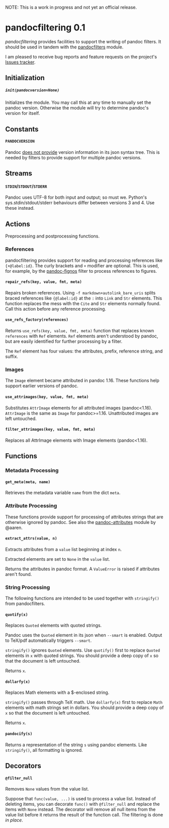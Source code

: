 

NOTE: This is a work in progress and not yet an official release.


pandocfiltering 0.1
===================

*pandocfiltering* provides facilities to support the writing of pandoc filters.  It should be used in tandem with the [pandocfilters] module.

I am pleased to receive bug reports and feature requests on the project's [Issues tracker].

[pandocfilters]: https://github.com/jgm/pandocfilters
[fignos]: https://github.com/tomduck/pandoc-fignos
[eqnos]: https://github.com/tomduck/pandoc-eqnos
[tablenos]: https://github.com/tomduck/pandoc-tablenos
[Issues tracker]: https://github.com/tomduck/pandocfiltering/issues


Initialization
--------------

##### `init(pandocversion=None)` #####

Initializes the module.  You may call this at any time to manually set the pandoc version.  Otherwise the module will try to determine pandoc's version for itself.


Constants
---------

#### `PANDOCVERSION`  ####

Pandoc [does not provide] version information in its json syntax tree.  This is needed by filters to provide support for multiple pandoc versions.

[does not provide]: https://github.com/jgm/pandoc/issues/2640


Streams
-------

#### `STDIN`/`STDOUT`/`STDERR` ####

Pandoc uses UTF-8 for both input and output; so must we.  Python's  sys.stdin/stdout/stderr behaviours differ between versions 3 and 4.  Use these instead.


Actions
-------

Preprocessing and postprocessing functions.


### References ###

pandocfiltering provides support for reading and processing references like `{+@label:id}`.  The curly brackets and `+` modifier are optional.  This is used, for example, by the [pandoc-fignos] filter to process references to figures.

[pandoc-fignos]: https://github.com/tomduck/pandoc-fignos


#### `repair_refs(key, value, fmt, meta)` ####

Repairs broken references.  Using `-f markdown+autolink_bare_uris` splits braced references like `{@label:id}` at the `:` into `Link` and `Str` elements.  This function replaces the mess with the `Cite` and `Str` elements normally found.  Call this action before any reference processing.


#### `use_refs_factory(references)` ####

Returns `use_refs(key, value, fmt, meta)` function that replaces known `references` with `Ref` elements.  `Ref` elements aren't understood by pandoc, but are easily identified for further processing by a filter.

The `Ref` element has four values: the attributes, prefix, reference string, and suffix.


### Images ###

The `Image` element became attributed in pandoc 1.16.  These functions help support earlier versions of pandoc.


#### `use_attrimages(key, value, fmt, meta)` ####

Substitutes `AttrImage` elements for all attributed images (pandoc<1.16).  `AttrImage` is the same as `Image` for pandoc>=1.16.  Unattributed images are left untouched.


#### `filter_attrimages(key, value, fmt, meta)` ####

Replaces all AttrImage elements with Image elements (pandoc<1.16).


Functions
---------

### Metadata Processing ###

#### `get_meta(meta, name)` ####

Retrieves the metadata variable `name` from the dict `meta`.


### Attribute Processing ###

These functions provide support for processing of attributes strings that are otherwise ignored by pandoc.  See also the [pandoc-attributes] module by @aaren.

[pandoc-attributes]: https://github.com/aaren/pandoc-attributes


#### `extract_attrs(value, n)` ####

Extracts attributes from a `value` list beginning at index `n`.

Extracted elements are set to `None` in the `value` list.
    
Returns the attributes in pandoc format.  A `ValueError` is raised if attributes aren't found.


### String Processing ###

The following functions are intended to be used together with `stringify()` from pandocfilters.


#### `quotify(x)` ####

Replaces `Quoted` elements with quoted strings.

Pandoc uses the `Quoted` element in its json when `--smart` is enabled.  Output to TeX/pdf automatically triggers `--smart`.

`stringify()` ignores `Quoted` elements.  Use `quotify()` first to replace `Quoted` elements in `x` with quoted strings.  You should provide a deep copy of `x` so that the document is left untouched.

Returns `x`.


#### `dollarfy(x)` ####

Replaces Math elements with a $-enclosed string.

`stringify()` passes through TeX math.  Use `dollarfy(x)` first to replace `Math` elements with math strings set in dollars.  You should provide a deep copy of `x` so that the document is left untouched.

Returns `x`.


#### `pandocify(s)` ####

Returns a representation of the string `s` using pandoc elements.
Like `stringify()`, all formatting is ignored.


Decorators
----------

#### `@filter_null` ####

Removes `None` values from the value list.

Suppose that `func(value, ...)` is used to process a value list.  Instead of deleting items, you can decorate `func()` with `@filter_null` and replace the items with `None` instead.  The decorator will remove all null items from the value list before it returns the result of the function call.  The filtering is done *in place*.
